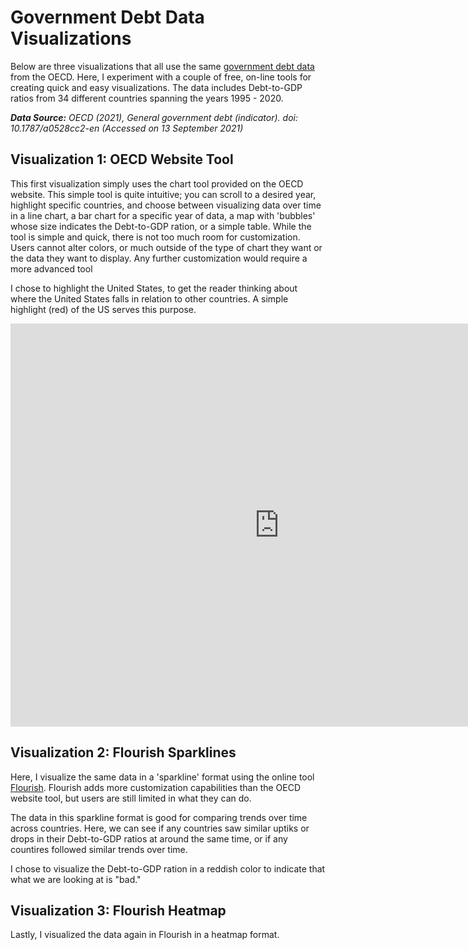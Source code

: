 # Government Debt Data Visualizations

Below are three visualizations that all use the same [government debt data](https://data.oecd.org/gga/general-government-debt.htm) from the OECD. Here, I experiment with a couple of free, on-line tools for creating quick and easy visualizations. The data includes Debt-to-GDP ratios from 34 different countries spanning the years 1995 - 2020. 

<i><b>Data Source:</b> OECD (2021), General government debt (indicator). doi: 10.1787/a0528cc2-en (Accessed on 13 September 2021)</i>

## Visualization 1: OECD Website Tool
This first visualization simply uses the chart tool provided on the OECD website. This simple tool is quite intuitive; you can scroll to a desired year, highlight specific countries, and choose between visualizing data over time in a line chart, a bar chart for a specific year of data, a map with 'bubbles' whose size indicates the Debt-to-GDP ration, or a simple table. While the tool is simple and quick, there is not too much room for customization. Users cannot alter colors, or much outside of the type of chart they want or the data they want to display. Any further customization would require a more advanced tool

I chose to highlight the United States, to get the reader thinking about where the United States falls in relation to other countries. A simple highlight (red) of the US serves this purpose. 

<iframe src="https://data.oecd.org/chart/6sDC" width="860" height="645" style="border: 0" mozallowfullscreen="true" webkitallowfullscreen="true" allowfullscreen="true"><a href="https://data.oecd.org/chart/6sDC" target="_blank">OECD Chart: General government debt, Total, % of GDP, Annual, 2019</a></iframe>

## Visualization 2: Flourish Sparklines
Here, I visualize the same data in a 'sparkline' format using the online tool [Flourish](https://flourish.studio/). Flourish adds more customization capabilities than the OECD website tool, but users are still limited in what they can do. 

The data in this sparkline format is good for comparing trends over time across countries. Here, we can see if any countries saw similar uptiks or drops in their Debt-to-GDP ratios at around the same time, or if any countires followed similar trends over time. 

I chose to visualize the Debt-to-GDP ration in a reddish color to indicate that what we are looking at is "bad."

<div class="flourish-embed flourish-chart" data-src="visualisation/7254814"><script src="https://public.flourish.studio/resources/embed.js"></script></div>

## Visualization 3: Flourish Heatmap
Lastly, I visualized the data again in Flourish in a heatmap format.

<div class="flourish-embed flourish-heatmap" data-src="visualisation/7254991"><script src="https://public.flourish.studio/resources/embed.js"></script></div>

